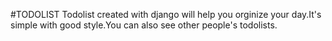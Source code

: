 #TODOLIST
Todolist created with django will help you orginize your day.It's simple with good style.You can also see other people's todolists.
